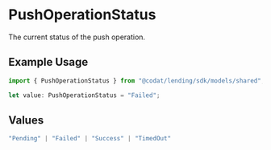 # PushOperationStatus

The current status of the push operation.

## Example Usage

```typescript
import { PushOperationStatus } from "@codat/lending/sdk/models/shared";

let value: PushOperationStatus = "Failed";
```

## Values

```typescript
"Pending" | "Failed" | "Success" | "TimedOut"
```
